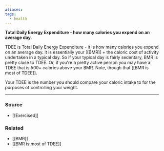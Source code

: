 ```yaml
---
aliases: 
tags:
  - health
---
```

**Total Daily Energy Expenditure - how many calories you expend on an average day.**

TDEE is Total Daily Energy Expenditure - it is how many calories you expend on an average day. It is essentially your [[BMR]] + the caloric cost of activity undertaken in a typical day. So if your typical day is fairly sedentary, BMR is pretty close to TDEE. Or, if you're a pretty active person you may have a TDEE that is 500+ calories above your BMR. Note, though that [[BMR is most of TDEE]].

Your TDEE is the number you should compare your caloric intake to for the purposes of controlling your weight.

---

### Source
- [[Exercised]]

### Related
- [[BMR]] 
- [[BMR is most of TDEE]]